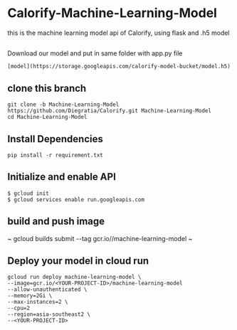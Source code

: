 # Calorify-Machine-Learning-Model
this is the machine learning model api of Calorify, using flask and .h5 model

##
Download our model and put in same folder with app.py file
```
[model](https://storage.googleapis.com/calorify-model-bucket/model.h5)
```

## clone this branch
```
git clone -b Machine-Learning-Model https://github.com/Diegratia/Calorify.git Machine-Learning-Model
cd Machine-Learning-Model
```
## Install Dependencies
```
pip install -r requirement.txt
```

## Initialize and enable API
```
$ gcloud init
$ gcloud services enable run.googleapis.com
```
## build and push image
~
gcloud builds submit --tag gcr.io/<Your-Project-ID>/machine-learning-model
~
## Deploy your model in cloud run
```
gcloud run deploy machine-learning-model \
--image=gcr.io/<YOUR-PROJECT-ID>/machine-learning-model
--allow-unauthenticated \
--memory=2Gi \
--max-instances=2 \
--cpu=2
--region=asia-southeast2 \
--<YOUR-PROJECT-ID>
```
